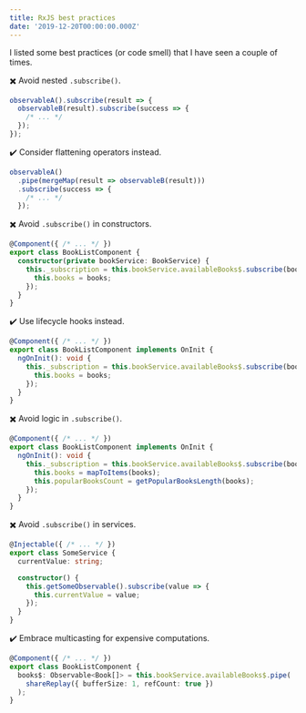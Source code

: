 ```yaml
---
title: RxJS best practices
date: '2019-12-20T00:00:00.000Z'
---
```


I listed some best practices (or code smell) that I have seen a couple of times.

✖️ Avoid nested `.subscribe()`.

```ts
observableA().subscribe(result => {
  observableB(result).subscribe(success => {
    /* ... */
  });
});
```

✔️ Consider flattening operators instead.

```ts
observableA()
  .pipe(mergeMap(result => observableB(result)))
  .subscribe(success => {
    /* ... */
  });
```

✖️ Avoid `.subscribe()` in constructors.

```ts
@Component({ /* ... */ })
export class BookListComponent {
  constructor(private bookService: BookService) {
    this._subscription = this.bookService.availableBooks$.subscribe(books => {
      this.books = books;
    });
  }
}
```

✔️ Use lifecycle hooks instead.

```ts
@Component({ /* ... */ })
export class BookListComponent implements OnInit {
  ngOnInit(): void {
    this._subscription = this.bookService.availableBooks$.subscribe(books => {
      this.books = books;
    });
  }
}
```

✖️ Avoid logic in `.subscribe()`.

```ts
@Component({ /* ... */ })
export class BookListComponent implements OnInit {
  ngOnInit(): void {
    this._subscription = this.bookService.availableBooks$.subscribe(books => {
      this.books = mapToItems(books);
      this.popularBooksCount = getPopularBooksLength(books);
    });
  }
}
```

✖️ Avoid `.subscribe()` in services.

```ts
@Injectable({ /* ... */ })
export class SomeService {
  currentValue: string;

  constructor() {
    this.getSomeObservable().subscribe(value => {
      this.currentValue = value;
    });
  }
}
```

✔️ Embrace multicasting for expensive computations.

```ts
@Component({ /* ... */ })
export class BookListComponent {
  books$: Observable<Book[]> = this.bookService.availableBooks$.pipe(
    shareReplay({ bufferSize: 1, refCount: true })
  );
}
```
